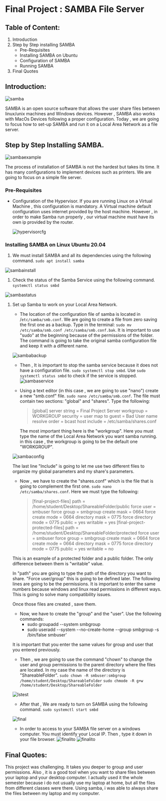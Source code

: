 # Final Project : SAMBA File Server

## Table of Content:

1. Introduction
2. Step by Step installing SAMBA
   * Pre-Requisites
   * Installing SAMBA on Ubuntu
   * Configuration of SAMBA
   * Running SAMBA
3. Final Quotes

## Introduction:

![samba](img/samba.jpg)

SAMBA is an open source software that allows the user share files between linux/unix machines and Windows devices. However , SAMBA also works with MacOs Devices following a proper configuration.
Today , we are going to focus how to set-up SAMBA and run it on a Local Area Network as a file server.

## Step by Step Installing SAMBA.

![sambaexample](img/sambaexample.jpg)

The process of installation of SAMBA is not the hardest but takes its time. It has many configurations to implement devices such as printers. We are going to focus on a simple file server.

### Pre-Requisites

*  Configuration of the Hypervisor.
   If you are running Linux on a Virtual Machine , this configuration is mandatory. A Virtual machine default configuration uses internet provided by the host machine. However , in order to make Samba run properly , our virtual machine must have its own ip provided by the router.

   ![hypervisorcfg](img/2nd3.png)

### Installing SAMBA on Linux Ubuntu 20.04

1. We must install SAMBA and all its dependencies using the following command. `sudo apt install samba`

![sambainstall](img/f1.png)

1. Check the status of the Samba Service using the following command. `systemctl status smbd`

![sambastatus](img/f2.png)

1. Set up Samba to work on your Local Area Network.
   * The location of the configuration file of samba is located in /`etc/samba/smb.conf`. We are going to create a file from zero saving the first one as a backup.
   Type in the terminal: `sudo mv /etc/samba/smb.conf /etc/samba/smb.conf.bak`. It is important to use "sudo" at the beginning because of the permissions of the folder. The command is going to take the original samba configuration file and keep it with a different name.

   ![sambabackup](img/f3.png)

   * Then , It is important to stop the samba service because it does not have a configuration file. `sudo systemctl stop smbd`. Use `sudo systemctl status smbd` to check if the service is stopped.
   ![sambaservice](img/f4.png)

   * Using a text editor (in this case , we are going to use "nano") create a new "smb.conf" file. `sudo nano /etc/samba/smb.conf`. The file must contain two sections: "global" and "shares".
   Type the following:
     > [global]
      server string = Final Project Server
      workgroup = WORKGROUP
      security = user
      map to guest = Bad User
      name resolve order = bcast host
      include = /etc/samba/shares.conf
    
        The most important thing here is the "workgroup". Here you must type the name of the Local Area Network you want samba running. in this case , the workgroup is going to be the default one "WORKGROUP".

    ![sambaconfig](img/f5.png)


    The last line "Include" is going to let me use two different files to organize my global parameters and my share's parameters.
    * Now , we have to create the "shares.conf" which is the file that is going to complement the first one. `sudo nano /etc/samba/shares.conf`. 
    Here we must type the following:
        >[final-project-files]
    path = /home/student/Desktop/ShareableFolder/public
    force user = smbuser
    force group = smbgroup
    create mask = 0664
    force create mode = 0664
    directory mask = 0775
    force directory mode = 0775
    public = yes
    writable = yes
    [final-project-protected-files]
    path = /home/student/Desktop/ShareableFolder/protected
    force user = smbuser
    force group = smbgroup
    create mask = 0664
    force create mode = 0664
    directory mask = 0775
    force directory mode = 0775
    public = yes
    writable = no

    This is an example of a protected folder and a public folder. The only difference between them is "writable" value.

    In "path" you are going to type the path of the directory you want to share.
    "Force user/group" this is going to be defined later.
    The following lines are going to be the permissions. It is important to enter the same numbers because windows and linux read permissions in different ways. This is going to solve many compatibility issues.

    Once those files are created , save them.

    * Now, we have to create the "group" and the "user". Use the following commands:
      - sudo groupadd --system smbgroup
      - sudo useradd --system --no-create-home --group smbgroup -s /bin/false smbuser'
  
    It is important that you enter the same values for group and user that you entered previously.
      * Then , we are going to use the command "chown" to change the user and group permissions to the parent directory where the files are located. In my case the name of the directory is "ShareableFolder".
      `sudo chown -R smbuser:smbgroup /home/student/Desktop/ShareableFolder`
      `sudo chmode -R g+w /home/student/Desktop/ShareableFolder`

      ![lstest](img/f6.png)
    * After that , We are ready to turn on SAMBA using the following command.
    `sudo systemctl start smbd`

    ![final](img/f7.png)
    * In order to access to your SAMBA file server on a windows computer. You must identify your Local IP. Then , type it down in your file browser.
  ![finalito](img/f8.png)
  ![finalito](img/f9.png)

## Final Quotes:
    
This project was challenging. It takes you deeper to group and user permissions. Also , it is a good tool when you want to share files between your laptop and your desktop computer. I actually used it the whole semester because i do not usually use my laptop at home, but all the files from different classes were there. Using samba, i was able to always share the files between my laptop and my computer.



    





   
    


